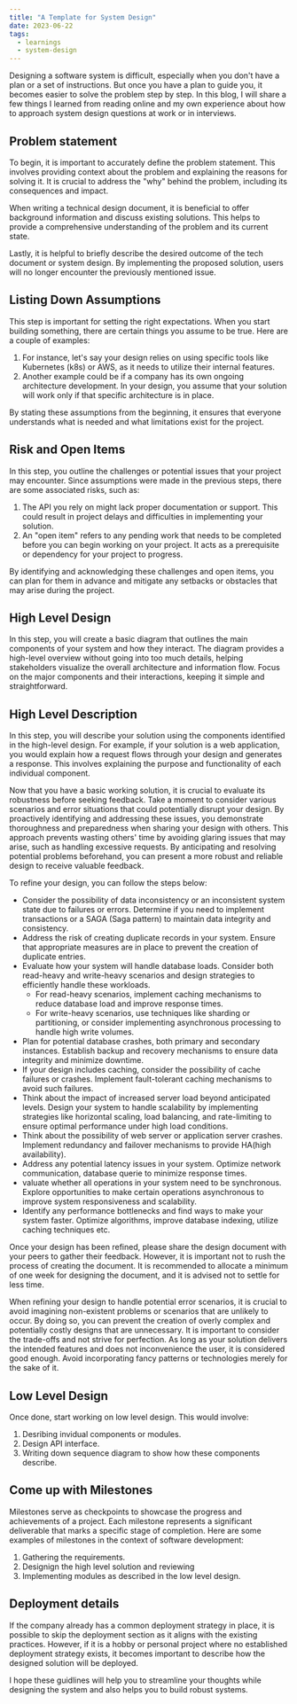 ```yaml
---
title: "A Template for System Design"
date: 2023-06-22
tags:
  - learnings
  - system-design
---
```


Designing a software system is difficult, especially when you don't have a plan or a set of instructions. But once you have a plan to guide you, it becomes easier to solve the problem step by step. In this blog, I will share a few things I learned from reading online and my own experience about how to approach system design questions at work or in interviews.


## Problem statement

To begin, it is important to accurately define the problem statement. This involves providing context about the problem and explaining the reasons for solving it. It is crucial to address the "why" behind the problem, including its consequences and impact.

When writing a technical design document, it is beneficial to offer background information and discuss existing solutions. This helps to provide a comprehensive understanding of the problem and its current state.

Lastly, it is helpful to briefly describe the desired outcome of the tech document or system design. By implementing the proposed solution, users will no longer encounter the previously mentioned issue.

## Listing Down Assumptions

This step is important for setting the right expectations. When you start building something, there are certain things you assume to be true. Here are a couple of examples:

1. For instance, let's say your design relies on using specific tools like Kubernetes (k8s) or AWS, as it needs to utilize their internal features.
2. Another example could be if a company has its own ongoing architecture development. In your design, you assume that your solution will work only if that specific architecture is in place.

By stating these assumptions from the beginning, it ensures that everyone understands what is needed and what limitations exist for the project.

## Risk and Open Items

In this step, you outline the challenges or potential issues that your project may encounter. Since assumptions were made in the previous steps, there are some associated risks, such as:

1. The API you rely on might lack proper documentation or support. This could result in project delays and difficulties in implementing your solution. 
2. An "open item" refers to any pending work that needs to be completed before you can begin working on your project. It acts as a prerequisite or dependency for your project to progress.


By identifying and acknowledging these challenges and open items, you can plan for them in advance and mitigate any setbacks or obstacles that may arise during the project.
 
## High Level Design

In this step, you will create a basic diagram that outlines the main components of your system and how they interact. The diagram provides a high-level overview without going into too much details, helping stakeholders visualize the overall architecture and information flow. Focus on the major components and their interactions, keeping it simple and straightforward.

## High Level Description

In this step, you will describe your solution using the components identified in the high-level design. For example, if your solution is a web application, you would explain how a request flows through your design and generates a response. This involves explaining the purpose and functionality of each individual component.


Now that you have a basic working solution, it is crucial to evaluate its robustness before seeking feedback. Take a moment to consider various scenarios and error situations that could potentially disrupt your design. By proactively identifying and addressing these issues, you demonstrate thoroughness and preparedness when sharing your design with others. This approach prevents wasting others' time by avoiding glaring issues that may arise, such as handling excessive requests. By anticipating and resolving potential problems beforehand, you can present a more robust and reliable design to receive valuable feedback.
 
To refine your design, you can follow the steps below:

- Consider the possibility of data inconsistency or an inconsistent system state due to failures or errors. Determine if you need to implement transactions or a SAGA (Saga pattern) to maintain data integrity and consistency.
- Address the risk of creating duplicate records in your system. Ensure that appropriate measures are in place to prevent the creation of duplicate entries.
- Evaluate how your system will handle database loads. Consider both read-heavy and write-heavy scenarios and design strategies to efficiently handle these workloads.    
    - For read-heavy scenarios, implement caching mechanisms to reduce database load and improve response times.
    - For write-heavy scenarios, use techniques like sharding or partitioning, or consider implementing asynchronous processing to handle high write volumes.
- Plan for potential database crashes, both primary and secondary instances. Establish backup and recovery mechanisms to ensure data integrity and minimize downtime.
- If your design includes caching, consider the possibility of cache failures or crashes. Implement fault-tolerant caching mechanisms to avoid such failures.
- Think about the impact of increased server load beyond anticipated levels. Design your system to handle scalability by implementing strategies like horizontal scaling, load balancing, and rate-limiting to ensure optimal performance under high load conditions.
- Think about the possibility of web server or application server crashes. Implement redundancy and failover mechanisms to provide HA(high availability).
- Address any potential latency issues in your system. Optimize network communication, database querie to minimize response times.
- valuate whether all operations in your system need to be synchronous. Explore opportunities to make certain operations asynchronous to improve system responsiveness and scalability.
- Identify any performance bottlenecks and find ways to make your system faster. Optimize algorithms, improve database indexing, utilize caching techniques etc.

Once your design has been refined, please share the design document with your peers to gather their feedback. However, it is important not to rush the process of creating the document. It is recommended to allocate a minimum of one week for designing the document, and it is advised not to settle for less time.

When refining your design to handle potential error scenarios, it is crucial to avoid imagining non-existent problems or scenarios that are unlikely to occur. By doing so, you can prevent the creation of overly complex and potentially costly designs that are unnecessary. It is important to consider the trade-offs and not strive for perfection. As long as your solution delivers the intended features and does not inconvenience the user, it is considered good enough. Avoid incorporating fancy patterns or technologies merely for the sake of it.

## Low Level Design

Once done, start working on low level design. This would involve:

1. Desribing invidual components or modules.
2. Design API interface.
3. Writing down sequence diagram to show how these components describe.

## Come up with Milestones

Milestones serve as checkpoints to showcase the progress and achievements of a project. Each milestone represents a significant deliverable that marks a specific stage of completion. Here are some examples of milestones in the context of software development:

1. Gathering the requirements.
2. Designign the high level solution and reviewing
3. Implementing modules as described in the low level design. 

## Deployment details

If the company already has a common deployment strategy in place, it is possible to skip the deployment section as it aligns with the existing practices. However, if it is a hobby or personal project where no established deployment strategy exists, it becomes important to describe how the designed solution will be deployed.


I hope these guidlines will help you to streamline your thoughts while designing the system and also helps you to build robust systems.